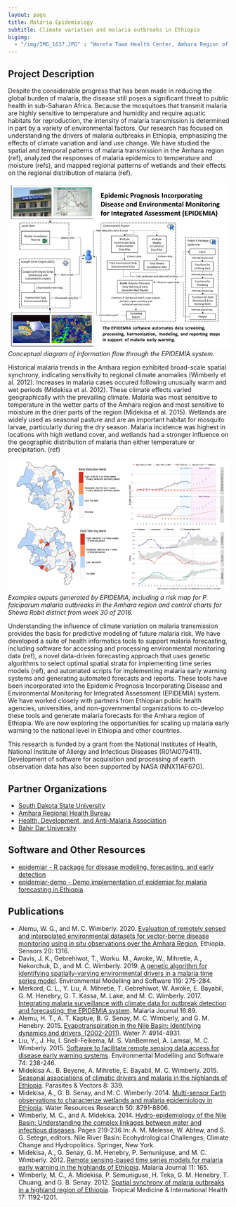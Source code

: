 ```yaml
---
layout: page
title: Malaria Epidemiology
subtitle: Climate variation and malaria outbreaks in Ethiopia
bigimg: 
  - "/img/IMG_1637.JPG" : "Woreta Town Health Center, Amhara Region of Ethiopia"
---
```


## Project Description

Despite the considerable progress that has been made in reducing the global burden of malaria, the disease still poses a significant threat to public health in sub-Saharan Africa. Because the mosquitoes that transmit malaria are highly sensitive to temperature and humidity and require aquatic habitats for reproduction, the intensity of malaria transmission is determined in part by a variety of environmental factors. Our research has focused on understanding the drivers of malaria outbreaks in Ethiopia, emphasizing the effects of climate variation and land use change. We have studied the spatial and temporal patterns of malaria transmission in the Amhara region (ref), analyzed the responses of malaria epidemics to temperature and moisture (refs), and mapped regional patterns of wetlands and their effects on the regional distribution of malaria (ref). 

![EPIDEMIA system flowchart](/img/EPIDEMIA_diagram_22MAR2019.png)<br/>
*Conceptual diagram of information flow through the EPIDEMIA system.*

Historical malaria trends in the Amhara region exhibited broad-scale spatial synchrony, indicating sensitivity to regional climate anomalies (Wimberly et al. 2012). Increases in malaria cases occured following unusually warm and wet periods (Midekisa et al. 2012). These climate effects varied geographically with the prevailing climate. Malaria was most sensitive to temperature in the wetter parts of the Amhara region and most sensitive to moisture in the drier parts of the region (Midekisa et al. 2015). Wetlands are widely used as seasonal pasture and are an important habitat for mosquito larvae, particularly during the dry season. Malaria incidence was highest in locations with high wetland cover, and wetlands had a stronger influence on the geographic distribution of malaria than either temperature or precipitation. (ref)

![EPIDEMIA forecast graph](/img/EPIDEMIA_forecasts_22MAR2019.png)<br/>
*Examples ouputs generated by EPIDEMIA, including a risk map for P. falciparum malaria outbreaks in the Amhara region and control charts for Shewa Robit district from week 30 of 2016.*

Understanding the influence of climate variation on malaria transmission provides the basis for predictive modeling of future malaria risk. We have developed a suite of health informatics tools to support malaria forecasting, including software for accessing and processing environmental monitoring data (ref), a novel data-driven forecasting approach that uses genetic algorithms to select optimal spatial strata for implementing time series models (ref), and automated scripts for implementing malaria early warning systems and generating automated forecasts and reports. These tools have been incorporated into the Epidemic Prognosis Incorporating Disease and Environmental Monitoring for Integrated Assessment (EPIDEMIA) system. We have worked closely with partners from Ethiopian public health agencies, universities, and non-governmental organizations to co-develop these tools and generate malaria forecasts for the Amhara region of Ethiopia. We are now exploring the opportunities for scaling up malaria early warning to the national level in Ethiopia and other countries.

This research is funded by a grant from the National Institutes of Health, National Institute of Allergy and Infectious Diseases (R01AI079411). Development of software for acquisition and processing of earth observation data has also been supported by NASA (NNX11AF67G).

## Partner Organizations

* [South Dakota State University](https://www.sdstate.edu/)
* [Amhara Regional Health Bureau](http://www.moh.gov.et/da/web/guest/amhara-regional-health-bureau)
* [Health, Development, and Anti-Malaria Association](http://www.hdama.org/)
* [Bahir Dar University](http://www.bdu.edu.et/)

## Software and Other Resources
* [epidemiar - R package for disease modeling, forecasting, and early detection](https://github.com/EcoGRAPH/epidemiar)
* [epidemiar-demo - Demo implementation of epidemiar for malaria forecasting in Ethiopia](https://github.com/EcoGRAPH/epidemiar-demo)

## Publications

* Alemu, W. G., and M. C. Wimberly. 2020. [Evaluation of remotely sensed and interpolated environmental datasets for vector-borne disease monitoring using *in situ* observations over the Amhara Region](https://www.mdpi.com/1424-8220/20/5/1316/htm), Ethiopia. Sensors 20: 1316.
* Davis, J. K., Gebrehiwot, T., Worku. M., Awoke, W., Mihretie, A., Nekorchuk, D., and M. C. Wimberly. 2019. [A genetic algorithm for identifying spatially-varying environmental drivers in a malaria time series model](https://www.sciencedirect.com/science/article/pii/S136481521930129X?via%3Dihub). Environmental Modelling and Software 119: 275-284.
* Merkord, C. L., Y. Liu, A. Mihretie, T. Gebrehiwot, W. Awoke, E. Bayabil, G. M. Henebry, G. T. Kassa, M. Lake, and M. C. Wimberly. 2017. [Integrating malaria surveillance with climate data for outbreak detection and forecasting: the EPIDEMIA system](https://malariajournal.biomedcentral.com/articles/10.1186/s12936-017-1735-x). Malaria Journal 16:89.
* Alemu, H. T., A. T. Kaptue, B. G. Senay, M. C. Wimberly, and G. M. Henebry. 2015. [Evapotranspiration in the Nile Basin: Identifying dynamics and drivers, (2002-2011)](https://www.mdpi.com/2073-4441/7/9/4914). Water 7: 4914-4931.
* Liu, Y., J. Hu, I. Snell-Feikema, M. S. VanBemmel, A. Lamsal, M. C. Wimberly. 2015. [Software to facilitate remote sensing data access for disease early warning systems](https://www.sciencedirect.com/science/article/pii/S1364815215300116). Environmental Modelling and Software 74: 238-246. 
* Midekisa A., B. Beyene, A. Mihretie, E. Bayabil, M. C. Wimberly. 2015. [Seasonal associations of climatic drivers and malaria in the highlands of Ethiopia](https://parasitesandvectors.biomedcentral.com/articles/10.1186/s13071-015-0954-7). Parasites & Vectors 8: 339. 
* Midekisa, A., G. B. Senay, and M. C. Wimberly. 2014. [Multi-sensor Earth observations to characterize wetlands and malaria epidemiology in Ethiopia](https://agupubs.onlinelibrary.wiley.com/doi/full/10.1002/2014WR015634). Water Resources Research 50: 8791-8806.
* Wimberly, M. C., and A. Midekisa. 2014. [Hydro-epidemiology of the Nile Basin: Understanding the complex linkages between water and infectious diseases](https://www.researchgate.net/publication/262912212_Hydro-Epidemiology_of_the_Nile_Basin_Understanding_the_Complex_Linkages_Between_Water_and_Infectious_Diseases). Pages 219-236 In: A. M. Melesse, W. Abtew, and S. G. Setegn, editors. Nile River Basin: Ecohydrological Challenges, Climate Change and Hydropolitics. Springer, New York.
* Midekisa, A., G. Senay, G. M. Henebry, P. Semuniguse, and M. C. Wimberly. 2012. [Remote sensing-based time series models for malaria early warning in the highlands of Ethiopia](https://malariajournal.biomedcentral.com/articles/10.1186/1475-2875-11-165). Malaria Journal 11: 165.
* Wimberly, M. C., A. Midekisa, P. Semuniguse, H. Teka, G. M. Henebry, T. Chuang, and G. B. Senay. 2012. [Spatial synchrony of malaria outbreaks in a highland region of Ethiopia](https://onlinelibrary.wiley.com/doi/full/10.1111/j.1365-3156.2012.03058.x). Tropical Medicine & International Health 17: 1192-1201.

